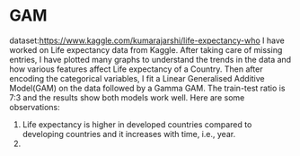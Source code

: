 # GAM
dataset:https://www.kaggle.com/kumarajarshi/life-expectancy-who
I have worked on Life expectancy data from Kaggle. After taking care of missing entries, I have plotted many graphs to understand the trends in the data and how various features affect Life expectancy of a Country. Then after encoding the categorical variables, I fit a Linear Generalised Additive Model(GAM) on the data followed by a Gamma GAM. The train-test ratio is 7:3 and the results show both models work well. 
Here are some observations:
1. Life expectancy is higher in developed countries compared to developing countries and it increases with time, i.e., year.
2. 
